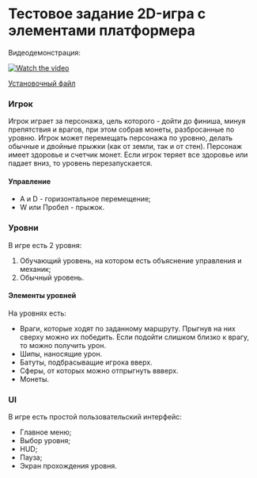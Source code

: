 # Тестовое задание 2D-игра с элементами платформера

Видеодемонстрация:

[![Watch the video](https://img.youtube.com/vi/xpJHAvA-qdw/hqdefault.jpg)](https://www.youtube.com/embedxpJHAvA-qdw)

[Установочный файл](https://github.com/Meglin13/Platformer/releases/tag/Alpha)

### Игрок

Игрок играет за персонажа, цель которого - дойти до финиша, минуя препятствия и врагов, при этом собрав монеты, разбросанные по уровню.
Игрок может перемещать персонажа по уровню, делать обычные и двойные прыжки (как от земли, так и от стен).
Персонаж имеет здоровье и счетчик монет. Если игрок теряет все здоровье или падает вниз, то уровень перезапускается.

#### Управление
- A и D - горизонтальное перемещение;
- W или Пробел - прыжок.

### Уровни
В игре есть 2 уровня:
1. Обучающий уровень, на котором есть объяснение управления и механик;
2. Обычный уровень.

#### Элементы уровней
На уровнях есть:
- Враги, которые ходят по заданному маршруту. Прыгнув на них сверху можно их победить. Если подойти слишком близко к врагу, то можно получить урон.
- Шипы, наносящие урон.
- Батуты, подбрасыващие игрока вверх.
- Сферы, от которых можно отпрыгнуть ввверх.
- Монеты.

### UI
В игре есть простой пользовательский интерфейс:
- Главное меню;
- Выбор уровня;
- HUD;
- Пауза;
- Экран прохождения уровня.
